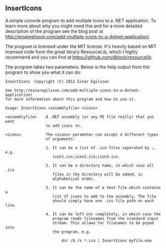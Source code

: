 ﻿InsertIcons
-----------

A simple console program to add multiple icons to a .NET application. To learn more about why you might need this and for a more detailed description of the program see the blog post at http://einaregilsson.com/add-multiple-icons-to-a-dotnet-application/.

The program is licensed under the MIT license. It's heavily based on MIT licensed code from the great library ResourceLib, which I highly recommend and you can find at https://github.com/dblock/resourcelib.

The program takes two parameters. Below is the help output from the program to show you what it can do:


    InsertIcons  Copyright (C) 2012 Einar Egilsson

    See http://einaregilsson.com/add-multiple-icons-to-a-dotnet-application/ 
	for more information about this program and how to use it.

    Usage: InsertIcons <assemblyfile> <icons>

    <assemblyfile>    A .NET assembly (or any PE file really) that you want
                      to add icons to.

    <icons>           The <icons> parameter can accept 4 different types
                      of arguments:
                  
                      1. It can be a list of .ico files seperated by ;, e.g.
                         icon1.ico;icon2.ico;icon3.ico.
                     
                      2. It can be a directory name, in which case all .ico
                         files in the directory will be added, in 
                         alphabetical order.

                      3. It can be the name of a text file which contains a
                         list of icons to add to the assembly. The file
                         should simply have one .ico file path on each line.
   
                      4. It can be left out completely, in which case the
                         program reads filenames from the standard input
                         stream. This allows for filenames to be piped into
                         the program, e.g. 
                          
                             dir /b /s *.ico | InsertIcons myfile.exe
